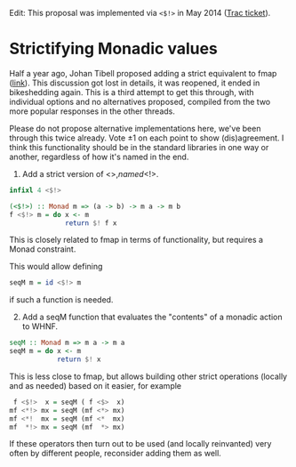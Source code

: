 Edit: This proposal was implemented via `<$!>` in May 2014
      ([Trac ticket][ticket]).

[ticket]: https://ghc.haskell.org/trac/ghc/ticket/9099



Strictifying Monadic values
===========================

Half a year ago, Johan Tibell proposed adding a strict
equivalent to fmap ([link][orig-proposal]). This discussion
got lost in details, it was reopened, it ended in
bikeshedding again. This is a third attempt to get
this through, with individual options and no alternatives
proposed, compiled from the two more popular responses
in the other threads.

Please do not propose alternative implementations here,
we've been through this twice already. Vote ±1 on each
point to show (dis)agreement. I think this functionality
should be in the standard libraries in one way or
another, regardless of how it's named in the end.



1. Add a strict version of <$>, named <$!>.

  ```haskell
  infixl 4 <$!>

  (<$!>) :: Monad m => (a -> b) -> m a -> m b
  f <$!> m = do x <- m
                return $! f x
  ```

  This is closely related to fmap in terms of functionality,
  but requires a Monad constraint.

  This would allow defining

  ```haskell
  seqM m = id <$!> m
  ```

  if such a function is needed.



2. Add a seqM function that evaluates the "contents" of a
  monadic action to WHNF.

  ```haskell
  seqM :: Monad m => m a -> m a
  seqM m = do x <- m
              return $! x
  ```

  This is less close to fmap, but allows building other
  strict operations (locally and as needed) based on it
  easier, for example

  ```haskell
   f <$!>  x = seqM ( f <$>  x)
  mf <*!> mx = seqM (mf <*> mx)
  mf <*!  mx = seqM (mf <*  mx)
  mf  *!> mx = seqM (mf  *> mx)
  ```

  If these operators then turn out to be used (and locally
  reinvanted) very often by different people, reconsider
  adding them as well.



[orig-proposal]: http://www.haskell.org/pipermail/libraries/2013-November/021728.html